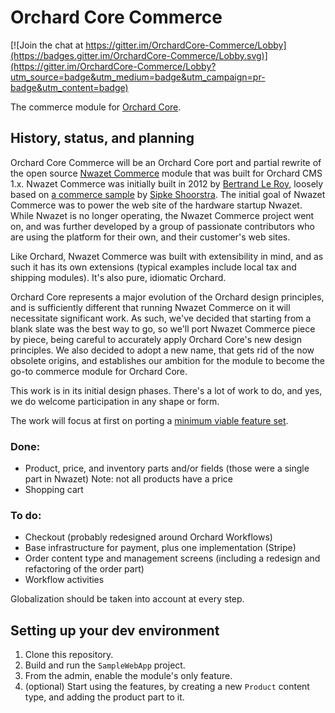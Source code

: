 # Orchard Core Commerce

[![Join the chat at https://gitter.im/OrchardCore-Commerce/Lobby](https://badges.gitter.im/OrchardCore-Commerce/Lobby.svg)](https://gitter.im/OrchardCore-Commerce/Lobby?utm_source=badge&utm_medium=badge&utm_campaign=pr-badge&utm_content=badge)

The commerce module for [Orchard Core](https://github.com/OrchardCMS/OrchardCore).

## History, status, and planning

Orchard Core Commerce will be an Orchard Core port and partial rewrite of the open source [Nwazet Commerce](https://github.com/bleroy/Nwazet.Commerce) module that was built for Orchard CMS 1.x. Nwazet Commerce was initially built in 2012 by [Bertrand Le Roy](https://github.com/bleroy), loosely based on [a commerce sample](http://www.ideliverable.com/blog/writing-an-orchard-webshop-module-from-scratch-part-1) by [Sipke Shoorstra](https://github.com/sfmskywalker). The initial goal of Nwazet Commerce was to power the web site of the hardware startup Nwazet. While Nwazet is no longer operating, the Nwazet Commerce project went on, and was further developed by a group of passionate contributors who are using the platform for their own, and their customer's web sites.

Like Orchard, Nwazet Commerce was built with extensibility in mind, and as such it has its own extensions (typical examples include local tax and shipping modules). It's also pure, idiomatic Orchard.

Orchard Core represents a major evolution of the Orchard design principles, and is sufficiently different that running Nwazet Commerce on it will necessitate significant work. As such, we've decided that starting from a blank slate was the best way to go, so we'll port Nwazet Commerce piece by piece, being careful to accurately apply Orchard Core's new design principles. We also decided to adopt a new name, that gets rid of the now obsolete origins, and establishes our ambition for the module to become the go-to commerce module for Orchard Core.

This work is in its initial design phases. There's a lot of work to do, and yes, we do welcome participation in any shape or form.

The work will focus at first on porting a [minimum viable feature set](https://github.com/OrchardCMS/OrchardCore.Commerce/issues/3).

### Done:

* Product, price, and inventory parts and/or fields (those were a single part in Nwazet)
  Note: not all products have a price
* Shopping cart

### To do:
* Checkout (probably redesigned around Orchard Workflows)
* Base infrastructure for payment, plus one implementation (Stripe)
* Order content type and management screens (including a redesign and refactoring of the order part)
* Workflow activities

Globalization should be taken into account at every step.

## Setting up your dev environment

1. Clone this repository.
2. Build and run the `SampleWebApp` project.
3. From the admin, enable the module's only feature.
4. (optional) Start using the features, by creating a new `Product` content type, and adding the product part to it.
